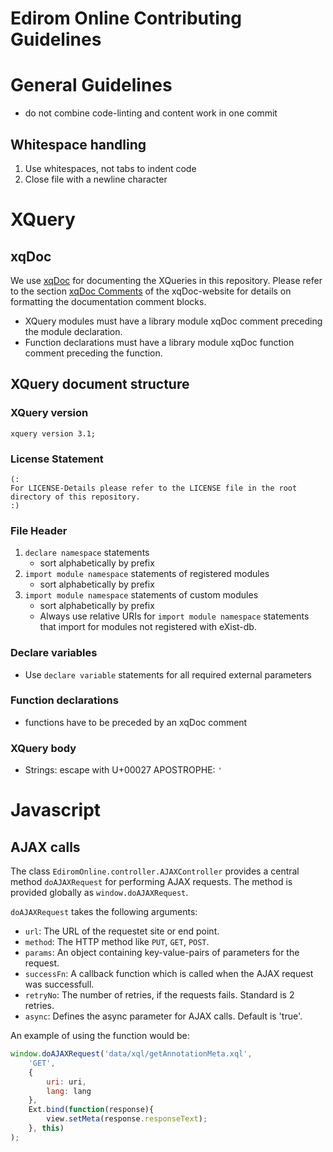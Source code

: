 # Edirom Online Contributing Guidelines

# General Guidelines

* do not combine code-linting and content work in one commit

## Whitespace handling

1. Use whitespaces, not tabs to indent code
2. Close file with a newline character


# XQuery

## xqDoc

We use [xqDoc](https://xqdoc.org) for documenting the XQueries in this repository. Please refer to the section [xqDoc Comments](https://xqdoc.org/xqdoc_comments_doc.html) of the xqDoc-website for details on formatting the documentation comment blocks.

* XQuery modules must have a library module xqDoc comment preceding the module declaration.
* Function declarations must have a library module xqDoc function comment preceding the function.

## XQuery document structure

### XQuery version

```xquery
xquery version 3.1;
```

### License Statement

```xquery
(:
For LICENSE-Details please refer to the LICENSE file in the root directory of this repository.
:)
```

### File Header

1. `declare namespace` statements
   * sort alphabetically by prefix
2. `import module namespace` statements of registered modules
   * sort alphabetically by prefix
3. `import module namespace` statements of custom modules
   * sort alphabetically by prefix
   * Always use relative URIs for `import module namespace` statements that import for modules not registered with eXist-db.

### Declare variables

* Use `declare variable` statements for all required external parameters

### Function declarations

* functions have to be preceded by an xqDoc comment

### XQuery body

* Strings: escape with U+00027 APOSTROPHE: `'`


# Javascript

## AJAX calls

The class `EdiromOnline.controller.AJAXController` provides a central method `doAJAXRequest` for performing AJAX requests. The method is provided globally as `window.doAJAXRequest`.

`doAJAXRequest` takes the following arguments:

* `url`: The URL of the requestet site or end point.
* `method`: The HTTP method like `PUT`, `GET`, `POST`.
* `params`: An object containing key-value-pairs of parameters for the request.
* `successFn`: A callback function which is called when the AJAX request was successfull.
* `retryNo`: The number of retries, if the requests fails. Standard is 2 retries.
* `async`: Defines the async parameter for AJAX calls. Default is 'true'.

An example of using the function would be:

```javascript
window.doAJAXRequest('data/xql/getAnnotationMeta.xql',
    'GET', 
    {
        uri: uri,
        lang: lang
    },
    Ext.bind(function(response){
        view.setMeta(response.responseText);
    }, this)
);
```
